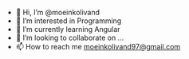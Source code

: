 - 👋 Hi, I’m @moeinkolivand
- 👀 I’m interested in Programming
- 🌱 I’m currently learning Angular
- 💞️ I’m looking to collaborate on ...
- 📫 How to reach me moeinkolivand97@gmail.com

<!---
moeinkolivand/moeinkolivand is a ✨ special ✨ repository because its `README.md` (this file) appears on your GitHub profile.
You can click the Preview link to take a look at your changes.
--->
